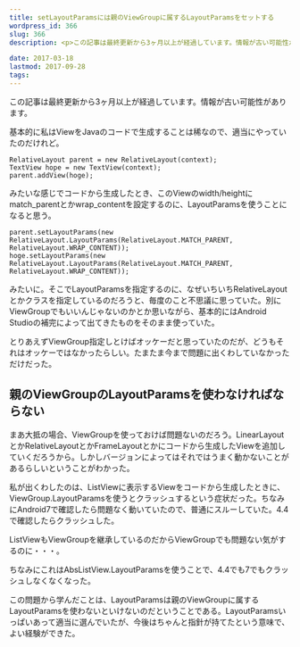 ```yaml
---
title: setLayoutParamsには親のViewGroupに属するLayoutParamsをセットする
wordpress_id: 366
slug: 366
description: <p>この記事は最終更新から3ヶ月以上が経過しています。情報が古い可能性があります。基本的に私はViewをJavaのコードで生成することは稀なので、適当にやっていたのだけれど。 RelativeLayout parent =  [&hellip;]</p>

date: 2017-03-18
lastmod: 2017-09-28
tags: 
---
```


<div id="wppda_alert">この記事は最終更新から3ヶ月以上が経過しています。情報が古い可能性があります。</div><p>基本的に私はViewをJavaのコードで生成することは稀なので、適当にやっていたのだけれど。</p>
<pre><code>RelativeLayout parent = new RelativeLayout(context);
TextView hope = new TextView(context);
parent.addView(hoge);
</code></pre>
<p>みたいな感じでコードから生成したとき、このViewのwidth/heightにmatch_parentとかwrap_contentを設定するのに、LayoutParamsを使うことになると思う。</p>
<pre><code>parent.setLayoutParams(new RelativeLayout.LayoutParams(RelativeLayout.MATCH_PARENT, RelativeLayout.WRAP_CONTENT));
hoge.setLayoutParams(new RelativeLayout.LayoutParams(RelativeLayout.MATCH_PARENT, RelativeLayout.WRAP_CONTENT));
</code></pre>
<p>みたいに。そこでLayoutParamsを指定するのに、なぜいちいちRelativeLayoutとかクラスを指定しているのだろうと、毎度のこと不思議に思っていた。別にViewGroupでもいいんじゃないのかとか思いながら、基本的にはAndroid Studioの補完によって出てきたものをそのまま使っていた。</p>
<p>とりあえずViewGroup指定しとけばオッケーだと思っていたのだが、どうもそれはオッケーではなかったらしい。たまたま今まで問題に出くわしていなかっただけだった。</p>
<h2>親のViewGroupのLayoutParamsを使わなければならない</h2>
<p>まあ大抵の場合、ViewGroupを使っておけば問題ないのだろう。LinearLayoutとかRelativeLayoutとかFrameLayoutとかにコードから生成したViewを追加していくだろうから。しかしバージョンによってはそれではうまく動かないことがあるらしいということがわかった。</p>
<p>私が出くわしたのは、ListViewに表示するViewをコードから生成したときに、ViewGroup.LayoutParamsを使うとクラッシュするという症状だった。ちなみにAndroid7で確認したら問題なく動いていたので、普通にスルーしていた。4.4で確認したらクラッシュした。</p>
<p>ListViewもViewGroupを継承しているのだからViewGroupでも問題ない気がするのに・・・。</p>
<p>ちなみにこれはAbsListView.LayoutParamsを使うことで、4.4でも7でもクラッシュしなくなくなった。</p>
<p>この問題から学んだことは、LayoutParamsは親のViewGroupに属するLayoutParamsを使わないといけないのだということである。LayoutParamsいっぱいあって適当に選んでいたが、今後はちゃんと指針が持てたという意味で、よい経験ができた。</p>

  